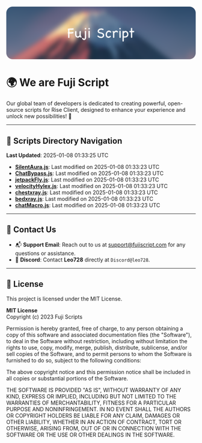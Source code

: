 ![Banner](.github/b.webp)

# 🌍 **We are Fuji Script**

Our global team of developers is dedicated to creating powerful, open-source scripts for Rise Client, designed to enhance your experience and unlock new possibilities! 🌟

---
<!-- SCRIPTS_NAVIGATION_START -->
## 📂 **Scripts Directory Navigation**

**Last Updated**: 2025-01-08 01:33:25 UTC

- **[SilentAura.js](scripts/SilentAura.js)**: Last modified on 2025-01-08 01:33:23 UTC
- **[ChatBypass.js](scripts/ChatBypass.js)**: Last modified on 2025-01-08 01:33:23 UTC
- **[jetpackFly.js](scripts/jetpackFly.js)**: Last modified on 2025-01-08 01:33:23 UTC
- **[velocityHylex.js](scripts/velocityHylex.js)**: Last modified on 2025-01-08 01:33:23 UTC
- **[chestxray.js](scripts/chestxray.js)**: Last modified on 2025-01-08 01:33:23 UTC
- **[bedxray.js](scripts/bedxray.js)**: Last modified on 2025-01-08 01:33:23 UTC
- **[chatMacro.js](scripts/chatMacro.js)**: Last modified on 2025-01-08 01:33:23 UTC

<!-- SCRIPTS_NAVIGATION_END -->

---

## 💬 **Contact Us**  
- 📬 **Support Email**: Reach out to us at [support@fujiscript.com](mailto:support@fujiscript.com) for any questions or assistance.  
- 💬 **Discord**: Contact **Leo728** directly at `Discord@leo728`.

---

## 📜 **License**

This project is licensed under the MIT License.  

**MIT License**  
Copyright (c) 2023 Fuji Scripts  

Permission is hereby granted, free of charge, to any person obtaining a copy of this software and associated documentation files (the "Software"), to deal in the Software without restriction, including without limitation the rights to use, copy, modify, merge, publish, distribute, sublicense, and/or sell copies of the Software, and to permit persons to whom the Software is furnished to do so, subject to the following conditions:  

The above copyright notice and this permission notice shall be included in all copies or substantial portions of the Software.  

THE SOFTWARE IS PROVIDED "AS IS", WITHOUT WARRANTY OF ANY KIND, EXPRESS OR IMPLIED, INCLUDING BUT NOT LIMITED TO THE WARRANTIES OF MERCHANTABILITY, FITNESS FOR A PARTICULAR PURPOSE AND NONINFRINGEMENT. IN NO EVENT SHALL THE AUTHORS OR COPYRIGHT HOLDERS BE LIABLE FOR ANY CLAIM, DAMAGES OR OTHER LIABILITY, WHETHER IN AN ACTION OF CONTRACT, TORT OR OTHERWISE, ARISING FROM, OUT OF OR IN CONNECTION WITH THE SOFTWARE OR THE USE OR OTHER DEALINGS IN THE SOFTWARE.  
